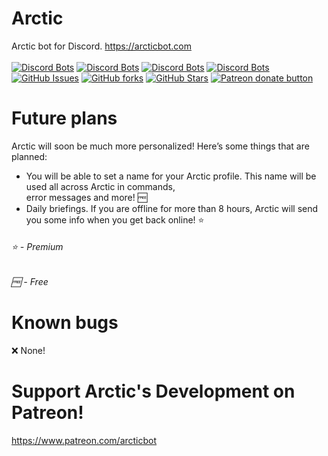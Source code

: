 # Arctic 
Arctic bot for Discord. https://arcticbot.com<br><br>
[![Discord Bots](https://top.gg/api/widget/status/674432747535597579.svg)](https://top.gg/bot/674432747535597579)
[![Discord Bots](https://top.gg/api/widget/upvotes/674432747535597579.svg?noavatar=true)](https://top.gg/bot/674432747535597579)
[![Discord Bots](https://top.gg/api/widget/lib/674432747535597579.svg?noavatar=true)](https://top.gg/bot/674432747535597579)
[![Discord Bots](https://discordbots.org/api/widget/owner/674432747535597579.svg?noavatar=true)](https:/top.gg/bot/674432747535597579)
[![GitHub Issues](https://img.shields.io/github/issues/x-corporation/arctic?style=flat-square)](https://github.com/x-corporation/arctic/issues)
[![GitHub forks](https://img.shields.io/github/forks/x-corporation/arctic?style=flat-square)](https://github.com/x-corporation/arctic/network/members)
[![GitHub Stars](https://img.shields.io/github/stars/x-corporation/arctic?style=flat-square)](https://github.com/x-corporation/arctic/stargazers)
<span class="badge-patreon"><a href="https://www.patreon.com/arcticbot" title="Donate to this project using Patreon"><img src="https://img.shields.io/badge/patreon-donate-yellow.svg" alt="Patreon donate button" /></a></span>

# Future plans
Arctic will soon be much more personalized! Here’s some things that are planned:
- You will be able to set a name for your Arctic profile. This name will be used all across Arctic in commands,<br>error messages and more! 🆓
- Daily briefings. If you are offline for more than 8 hours, Arctic will send you some info when you get back online! ⭐️ 

<h6>⭐️ - Premium</h6>
<h6>🆓 - Free</h6>

# Known bugs
❌ None!

# Support Arctic's Development on Patreon!
https://www.patreon.com/arcticbot
